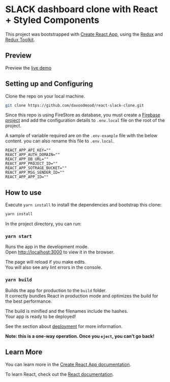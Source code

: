 # SLACK dashboard clone with React + Styled Components

This project was bootstrapped with [Create React App](https://github.com/facebook/create-react-app), using the [Redux](https://redux.js.org/) and [Redux Toolkit](https://redux-toolkit.js.org/).

## Preview

Preview the [live demo](https://react-slack-clone-delta.vercel.app/)

## Setting up and Configuring

Clone the repo on your local machine.

```bash
git clone https://github.com/davoodmood/react-slack-clone.git
```

Since this repo is using FireStore as database, you must create a [Firebase project](https://console.firebase.google.com/) and add the configuration details to `.env.local` file on the root of the project.

A sample of variable required are on the `.env-example` file with the below content. you can also rename this file to `.env.local`.


```
REACT_APP_API_KEY=""
REACT_APP_AUTH_DOMAIN=""
REACT_APP_DB_URL=""
REACT_APP_PROJECT_ID=""
REACT_APP_SOTRAGE_BUCKET=""
REACT_APP_MSG_SENDER_ID=""
REACT_APP_APP_ID=""
```

## How to use

Execute `yarn install` to install the dependencies and bootstrap this clone:

```bash
yarn install
```

In the project directory, you can run:

### `yarn start`

Runs the app in the development mode.<br />
Open [http://localhost:3000](http://localhost:3000) to view it in the browser.

The page will reload if you make edits.<br />
You will also see any lint errors in the console.

### `yarn build`

Builds the app for production to the `build` folder.<br />
It correctly bundles React in production mode and optimizes the build for the best performance.

The build is minified and the filenames include the hashes.<br />
Your app is ready to be deployed!

See the section about [deployment](https://facebook.github.io/create-react-app/docs/deployment) for more information.

**Note: this is a one-way operation. Once you `eject`, you can’t go back!**

## Learn More

You can learn more in the [Create React App documentation](https://facebook.github.io/create-react-app/docs/getting-started).

To learn React, check out the [React documentation](https://reactjs.org/).
